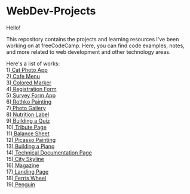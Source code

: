 # WebDev-Projects
Hello!

This repository contains the projects and learning resources I've been working on at freeCodeCamp. Here, you can find code examples, notes, and more related to web development and other technology areas.



Here's a list of works:  
 1)[ Cat Photo App](https://buraxta.github.io/freeCodeCamp/1_CatPhotoApp/CatPhotoApp.html)  
 2)[ Cafe Menu](https://buraxta.github.io/freeCodeCamp/2_CafeMenu/index.html)  
 3)[ Colored Marker](https://buraxta.github.io/freeCodeCamp/3_ColoredMarker/index.html)  
 4)[ Registration Form](https://buraxta.github.io/freeCodeCamp/4_RegistrationForm/index.html)  
 5)[ Survey Form App](https://buraxta.github.io/freeCodeCamp/5_SurveyForm/index.html)  
 6)[ Rothko Painting](https://buraxta.github.io/freeCodeCamp/6_RothkoPainting/index.html)  
 7)[ Photo Gallery](https://buraxta.github.io/freeCodeCamp/7_PhotoGallery/index.html)  
 8)[ Nutrition Label](https://buraxta.github.io/freeCodeCamp/8_NutritionLabel/index.html)  
 9)[ Building a Quiz](https://buraxta.github.io/freeCodeCamp/9_BuildingAQuiz/index.html)  
 10)[ Tribute Page](https://buraxta.github.io/freeCodeCamp/10_TributePage/index.html)  
 11)[ Balance Sheet](https://buraxta.github.io/freeCodeCamp/11_BalanceSheet/index.html)  
 12)[ Picasso Painting](https://buraxta.github.io/freeCodeCamp/12_PicassoPainting/index.html)  
 13)[ Building a Piano](https://buraxta.github.io/freeCodeCamp/13_BuildingAPiano/index.html)  
 14)[ Technical Documentation Page](https://buraxta.github.io/freeCodeCamp/14_TechnicalDocumentationPage/index.html)  
 15)[ City Skyline](https://buraxta.github.io/freeCodeCamp/15_CitySkyline/index.html)  
 16)[ Magazine](https://buraxta.github.io/freeCodeCamp/16_BuildingAMagazine/index.html)  
 17)[ Landing Page](https://buraxta.github.io/freeCodeCamp/17_ProductLandingPage/index.html)  
 18)[ Ferris Wheel](https://buraxta.github.io/freeCodeCamp/18_FerrisWheel/index.html)  
 19)[ Penguin](https://buraxta.github.io/freeCodeCamp/19_BuildingAPenguin/index.html)
